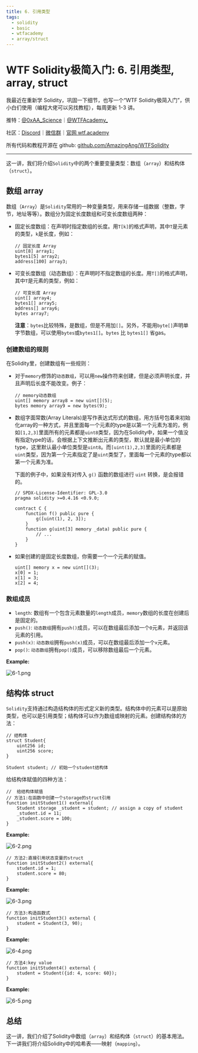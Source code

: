 ```yaml
---
title: 6. 引用类型
tags:
  - solidity
  - basic
  - wtfacademy
  - array/struct
---
```


# WTF Solidity极简入门: 6. 引用类型, array, struct

我最近在重新学 Solidity，巩固一下细节，也写一个“WTF Solidity极简入门”，供小白们使用（编程大佬可以另找教程），每周更新 1-3 讲。

推特：[@0xAA_Science](https://twitter.com/0xAA_Science)｜[@WTFAcademy_](https://twitter.com/WTFAcademy_)

社区：[Discord](https://discord.gg/5akcruXrsk)｜[微信群](https://docs.google.com/forms/d/e/1FAIpQLSe4KGT8Sh6sJ7hedQRuIYirOoZK_85miz3dw7vA1-YjodgJ-A/viewform?usp=sf_link)｜[官网 wtf.academy](https://wtf.academy)

所有代码和教程开源在 github: [github.com/AmazingAng/WTFSolidity](https://github.com/AmazingAng/WTFSolidity)

---
这一讲，我们将介绍`Solidity`中的两个重要变量类型：数组（`array`）和结构体（`struct`）。

## 数组 array

数组（`Array`）是`Solidity`常用的一种变量类型，用来存储一组数据（整数，字节，地址等等）。数组分为固定长度数组和可变长度数组两种：

- 固定长度数组：在声明时指定数组的长度。用`T[k]`的格式声明，其中`T`是元素的类型，`k`是长度，例如：

    ```solidity
    // 固定长度 Array
    uint[8] array1;
    bytes1[5] array2;
    address[100] array3;
    ```

- 可变长度数组（动态数组）：在声明时不指定数组的长度。用`T[]`的格式声明，其中`T`是元素的类型，例如：

    ```solidity
    // 可变长度 Array
    uint[] array4;
    bytes1[] array5;
    address[] array6;
    bytes array7;
    ```

    **注意**：`bytes`比较特殊，是数组，但是不用加`[]`。另外，不能用`byte[]`声明单字节数组，可以使用`bytes`或`bytes1[]`。`bytes` 比 `bytes1[]` 省gas。

### 创建数组的规则

在Solidity里，创建数组有一些规则：

- 对于`memory`修饰的`动态数组`，可以用`new`操作符来创建，但是必须声明长度，并且声明后长度不能改变。例子：

    ```solidity
    // memory动态数组
    uint[] memory array8 = new uint[](5);
    bytes memory array9 = new bytes(9);
    ```

- 数组字面常数(Array Literals)是写作表达式形式的数组，用方括号包着来初始化array的一种方式，并且里面每一个元素的type是以第一个元素为准的，例如`[1,2,3]`里面所有的元素都是`uint8`类型，因为在Solidity中，如果一个值没有指定type的话，会根据上下文推断出元素的类型，默认就是最小单位的type，这里默认最小单位类型是`uint8`。而`[uint(1),2,3]`里面的元素都是`uint`类型，因为第一个元素指定了是`uint`类型了，里面每一个元素的type都以第一个元素为准。

    下面的例子中，如果没有对传入 `g()` 函数的数组进行 `uint` 转换，是会报错的。

    ```solidity
    // SPDX-License-Identifier: GPL-3.0
    pragma solidity >=0.4.16 <0.9.0;

    contract C {
        function f() public pure {
            g([uint(1), 2, 3]);
        }
        function g(uint[3] memory _data) public pure {
            // ...
        }
    }
    ```

- 如果创建的是固定长度数组，你需要一个一个元素的赋值。

    ```solidity
    uint[] memory x = new uint[](3);
    x[0] = 1;
    x[1] = 3;
    x[2] = 4;
    ```

### 数组成员

- `length`: 数组有一个包含元素数量的`length`成员，`memory`数组的长度在创建后是固定的。
- `push()`: `动态数组`拥有`push()`成员，可以在数组最后添加一个`0`元素，并返回该元素的引用。
- `push(x)`: `动态数组`拥有`push(x)`成员，可以在数组最后添加一个`x`元素。
- `pop()`: `动态数组`拥有`pop()`成员，可以移除数组最后一个元素。

**Example:**

![6-1.png](./img/6-1.png)

## 结构体 struct

`Solidity`支持通过构造结构体的形式定义新的类型。结构体中的元素可以是原始类型，也可以是引用类型；结构体可以作为数组或映射的元素。创建结构体的方法：

```solidity
// 结构体
struct Student{
    uint256 id;
    uint256 score; 
}

Student student; // 初始一个student结构体
```

给结构体赋值的四种方法：

```solidity
//  给结构体赋值
// 方法1:在函数中创建一个storage的struct引用
function initStudent1() external{
    Student storage _student = student; // assign a copy of student
    _student.id = 11;
    _student.score = 100;
}
```

**Example:**

![6-2.png](./img/6-2.png)

```solidity
// 方法2:直接引用状态变量的struct
function initStudent2() external{
    student.id = 1;
    student.score = 80;
}
```

**Example:**

![6-3.png](./img/6-3.png)

```solidity
// 方法3:构造函数式
function initStudent3() external {
    student = Student(3, 90);
}
```

**Example:**

![6-4.png](./img/6-4.png)

```solidity
// 方法4:key value
function initStudent4() external {
    student = Student({id: 4, score: 60});
}
```

**Example:**

![6-5.png](./img/6-5.png)

## 总结

这一讲，我们介绍了Solidity中数组（`array`）和结构体（`struct`）的基本用法。下一讲我们将介绍Solidity中的哈希表——映射（`mapping`）。
